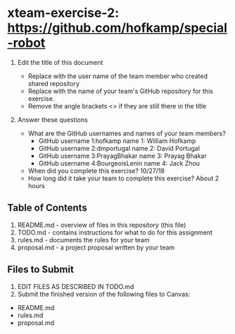 # xteam-exercise-2: https://github.com/hofkamp/special-robot

1. Edit the title of this document
   * Replace <UserName> with the user name of the team member who created shared repository
   * Replace <GitHubRepositoryName> with the name of your team's GitHub repository for this exercise.
   * Remove the angle brackets <> if they are still there in the title

2. Answer these questions
   * What are the GitHub usernames and names of your team members?
       * GitHub username 1:hofkamp           name 1: William Hofkamp
       * GitHub username 2:dmportugal        name 2: David Portugal
       * GitHub username 3:PrayagBhakar      name 3: Prayag Bhakar
       * GitHub username 4:BourgeoisLenin    name 4: Jack Zhou
   * When did you complete this exercise? 10/27/18
   * How long did it take your team to complete this exercise? About 2 hours

## Table of Contents

1. README.md - overview of files in this repository (this file)
2. TODO.md - contains instructions for what to do for this assignment
3. rules.md - documents the rules for your team
4. proposal.md - a project proposal written by your team

## Files to Submit

1. EDIT FILES AS DESCRIBED IN TODO.md
2. Submit the finished version of the following files to Canvas:

* README.md
* rules.md
* proposal.md
